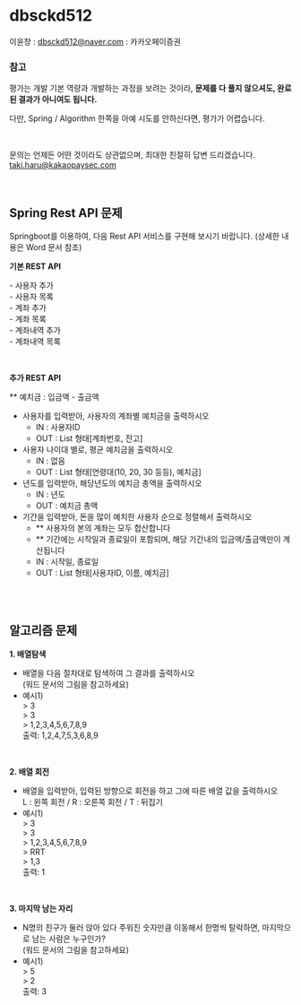 # dbsckd512
이윤창 : dbsckd512@naver.com : 카카오페이증권



### 참고

평가는 개발 기본 역량과 개발하는 과정을 보려는 것이라, **문제를 다 풀지 않으셔도, 완료된 결과가 아니여도 됩니다.**

다만, Spring / Algorithm 한쪽을 아예 시도를 안하신다면, 평가가 어렵습니다.


<br>  

문의는 언제든 어떤 것이라도 상관없으며, 최대한 친절히 답변 드리겠습니다.  
taki.haru@kakaopaysec.com

<br>

## Spring Rest API 문제

Springboot를 이용하여, 다음 Rest API 서비스를 구현해 보시기 바랍니다.
(상세한 내용은 Word 문서 참조)

**기본 REST API**  

\- 사용자 추가  
\- 사용자 목록  
\- 계좌 추가  
\- 계좌 목록  
\- 계좌내역 추가  
\- 계좌내역 목록  

<br>  

**추가 REST API**  

  \*\* 예치금 : 입금액 - 출금액  

* 사용자를 입력받아, 사용자의 계좌별 예치금을 출력하시오  
    * IN : 사용자ID  
    * OUT : List 형태[계좌번호, 잔고]  
* 사용자 나이대 별로, 평균 예치금을 출력하시오  
    * IN : 없음  
    * OUT : List 형태[연령대(10, 20, 30 등등), 예치금]  
* 년도를 입력받아, 해당년도의 예치금 총액을 출력하시오  
    * IN : 년도  
    * OUT : 예치금 총액  
* 기간을 입력받아, 돈을 많이 예치한 사용자 순으로 정렬해서 출력하시오  
    * \*\* 사용자의 본의 계좌는 모두 합산합니다  
    * \*\* 기간에는 시작일과 종료일이 포함되며, 해당 기간내의 입금액/출금액만이 계산됩니다  
    * IN : 시작일, 종료일  
    * OUT : List 형태[사용자ID, 이름, 예치금]  

<br>
<br>


## 알고리즘 문제  

**1\. 배열탐색**  
* 배열을 다음 절차대로 탐색하여 그 결과를 출력하시오  
(워드 문서의 그림을 참고하세요)  
* 예시1)  
\> 3  
\> 3  
\> 1\,2\,3\,4\,5\,6\,7\,8\,9  
출력: 1,2,4,7,5,3,6,8,9  

<br>

**2\. 배열 회전**  
* 배열을 입력받아, 입력된 방향으로 회전을 하고 그에 따른 배열 값을 출력하시오  
L : 왼쪽 회전  /  R : 오른쪽 회전 / T : 뒤집기  
* 예시1)  
\> 3  
\> 3  
\> 1\,2\,3\,4\,5\,6\,7\,8\,9  
\> RRT  
\> 1\,3  
출력: 1  

<br>

**3\. 마지막 남는 자리**  
* N명의 친구가 둘러 앉아 있다 주워진 숫자만큼 이동해서 한명씩 탈락하면, 마지막으로 남는 사람은 누구인가?  
(워드 문서의 그림을 참고하세요) 
* 예시1)  
\> 5  
\> 2  
출력: 3 

